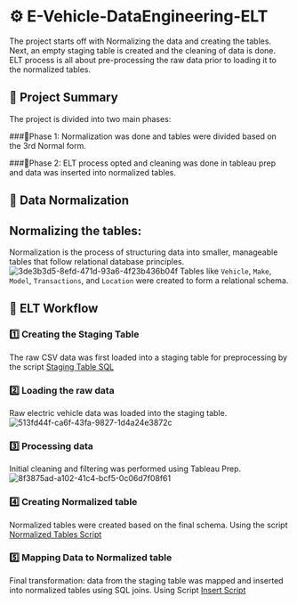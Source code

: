# ⚙️ E-Vehicle-DataEngineering-ELT

The project starts off with Normalizing the data and creating the tables. Next, an empty staging table is created and the cleaning of data is done. ELT process is all about pre-processing the raw data prior to loading it to the normalized tables. 

## 📌 Project Summary

The project is divided into two main phases:

###🔹Phase 1: 
Normalization was done and tables were divided based on the 3rd Normal form.​

###🔹Phase 2: 
ELT process opted and cleaning was done in tableau prep and data was inserted into normalized tables.

## 🧱 Data Normalization
## Normalizing the tables:
Normalization is the process of structuring data into smaller, manageable tables that follow relational database principles.​
![3de3b3d5-8efd-471d-93a6-4f23b436b04f](https://github.com/user-attachments/assets/ef6289c8-ab37-4dc5-a6ef-b8d70d4d36f7)
Tables like `Vehicle`, `Make`, `Model`, `Transactions`, and `Location` were created to form a relational schema.

## 🔁 ELT Workflow

### 1️⃣ Creating the Staging Table
   The raw CSV data was first loaded into a staging table for preprocessing by the script [Staging Table SQL](Staging_table.sql)
### 2️⃣ Loading the raw data
   Raw electric vehicle data was loaded into the staging table.  
   ![513fd44f-ca6f-43fa-9827-1d4a24e3872c](https://github.com/user-attachments/assets/2004a4ea-9657-4f7e-9ff0-5e0ac8482d6c)
### 3️⃣ Processing data
   Initial cleaning and filtering was performed using Tableau Prep.  
   ![8f3875ad-a102-41c4-bcf5-0c06d7f08f61](https://github.com/user-attachments/assets/550a3e8f-36d7-4aa7-bf24-ed1b34f37aaf)
### 4️⃣ Creating Normalized table
   Normalized tables were created based on the final schema. Using the script [Normalized Tables Script](Normalized_tables.sql)
### 5️⃣ Mapping Data to Normalized table
   Final transformation: data from the staging table was mapped and inserted into normalized tables using SQL joins. Using Script [Insert Script](Insert_data_from_staging.sql)
